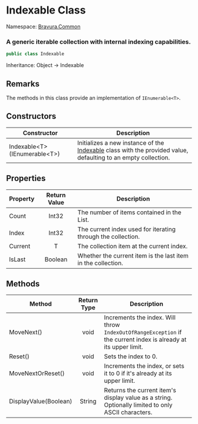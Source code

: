 # Indexable Class

Namespace: [Bravura.Common](./Bravura.Common.md)

### A generic iterable collection with internal indexing capabilities.

```csharp
public class Indexable
```

Inheritance: Object -> Indexable

## Remarks
The methods in this class provide an implementation of `IEnumerable<T>`.

## Constructors
| Constructor                      | Description                                                                                                                                          |
|----------------------------------|------------------------------------------------------------------------------------------------------------------------------------------------------|
| Indexable\<T\>(IEnumerable\<T\>) | Initializes a new instance of the [Indexable](./Bravura.Common.Types.Indexable.md) class with the provided value, defaulting to an empty collection. |

## Properties
| Property | Return Value | Description                                                  |
|----------|:------------:|--------------------------------------------------------------|
| Count    |    Int32     | The number of items contained in the List.                   |
| Index    |    Int32     | The current index used for iterating through the collection. |
| Current  |      T       | The collection item at the current index.                    |
| IsLast   |   Boolean    | Whether the current item is the last item in the collection. |

## Methods
| Method                | Return Type | Description                                                                                                     |
|-----------------------|:-----------:|-----------------------------------------------------------------------------------------------------------------|
| MoveNext()            |    void     | Increments the index. Will throw `IndexOutOfRangeException` if the current index is already at its upper limit. |
| Reset()               |    void     | Sets the index to 0.                                                                                            |
| MoveNextOrReset()     |    void     | Increments the index, or sets it to 0 if it's already at its upper limit.                                       |
| DisplayValue(Boolean) |   String    | Returns the current item's display value as a string. Optionally limited to only ASCII characters.              |

